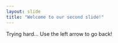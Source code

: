 ```yaml
---
layout: slide
title: "Welcome to our second slide!"
---
```

Trying hard...
Use the left arrow to go back!
